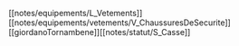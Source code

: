 [[notes/equipements/L_Vetements]] [[notes/equipements/vetements/V_ChaussuresDeSecurite]][[giordanoTornambene]][[notes/statut/S_Casse]]

